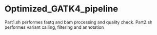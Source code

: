 # Optimized_GATK4_pipeline
Part1.sh performes fastq and bam processing and quality check. 
Part2.sh performes variant calling, filtering and annotation
